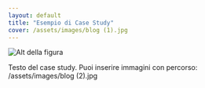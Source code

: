 ```yaml
---
layout: default
title: "Esempio di Case Study"
cover: /assets/images/blog (1).jpg
---
```


![Alt della figura](/assets/images/dettaglio-1.jpg)

Testo del case study. Puoi inserire immagini con percorso:  
/assets/images/blog (2).jpg
